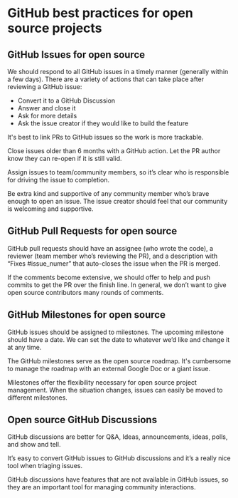 # GitHub best practices for open source projects

## GitHub Issues for open source

We should respond to all GitHub issues in a timely manner (generally within a few days).  There are a variety of actions that can take place after reviewing a GitHub issue:

* Convert it to a GitHub Discussion
* Answer and close it
* Ask for more details
* Ask the issue creator if they would like to build the feature

It's best to link PRs to GitHub issues so the work is more trackable.

Close issues older than 6 months with a GitHub action.  Let the PR author know they can re-open if it is still valid.

Assign issues to team/community members, so it’s clear who is responsible for driving the issue to completion.

Be extra kind and supportive of any community member who’s brave enough to open an issue. The issue creator should feel that our community is welcoming and supportive.

## GitHub Pull Requests for open source

GitHub pull requests should have an assignee (who wrote the code), a reviewer (team member who’s reviewing the PR), and a description with “Fixes \#issue\_numer” that auto-closes the issue when the PR is merged.

If the comments become extensive, we should offer to help and push commits to get the PR over the finish line. In general, we don’t want to give open source contributors many rounds of comments.

## GitHub Milestones for open source

GitHub issues should be assigned to milestones.  The upcoming milestone should have a date.  We can set the date to whatever we’d like and change it at any time.

The GitHub milestones serve as the open source roadmap.  It's cumbersome to manage the roadmap with an external Google Doc or a giant issue.

Milestones offer the flexibility necessary for open source project management. When the situation changes, issues can easily be moved to different milestones.

## Open source GitHub Discussions

GitHub discussions are better for Q&A, Ideas, announcements, ideas, polls, and show and tell.

It’s easy to convert GitHub issues to GitHub discussions and it’s a really nice tool when triaging issues.

GitHub discussions have features that are not available in GitHub issues, so they are an important tool for managing community interactions.

